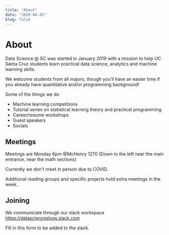 ```yaml
---
title: "About"
date: "2020-06-03"
blog: false
---
```


# About

Data Science @ SC was started in January 2019 with a mission to help UC Santa Cruz students learn practical data science, analytics and machine learning skills.

We welcome students from all majors, though you’ll have an easier time if you already have quantitative and/or programming background!

Some of the things we do

- Machine learning competitions
- Tutorial series on statistical learning theory and practical programming
- Career/resume workshops
- Guest speakers
- Socials

## Meetings

Meetings are Monday 6pm @McHenry 1270 (Down to the left near the main entrance, near the math sections)

Currently we don't meet in person due to COVID.

Additional reading groups and specific projects hold extra meetings in the week.

## Joining

We communicate through our slack workspace <https://datascienceslugs.slack.com>

Fill in this form to be added to the slack.
